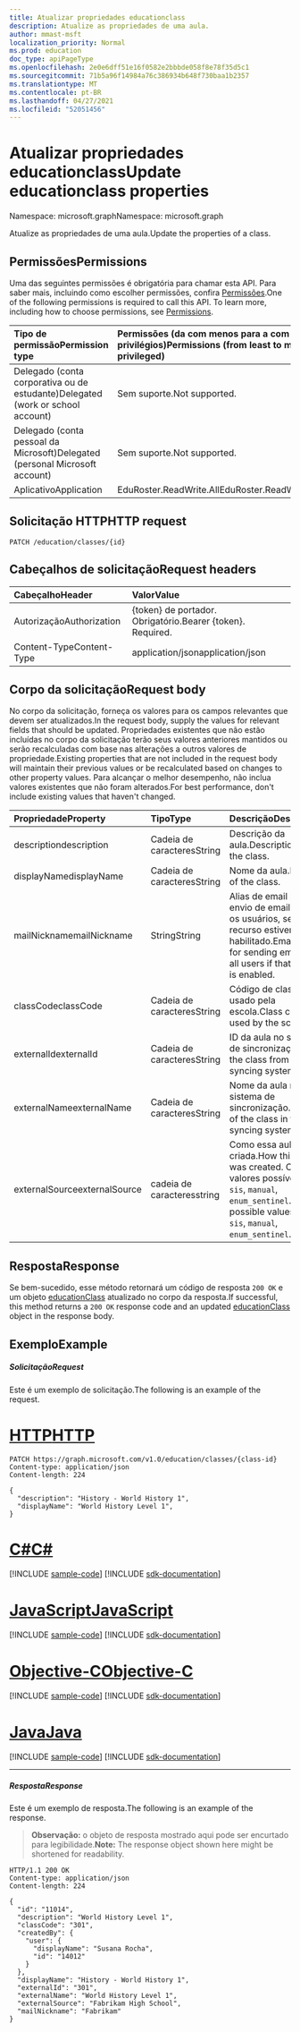 ```yaml
---
title: Atualizar propriedades educationclass
description: Atualize as propriedades de uma aula.
author: mmast-msft
localization_priority: Normal
ms.prod: education
doc_type: apiPageType
ms.openlocfilehash: 2e0e6dff51e16f0582e2bbbde058f8e78f35d5c1
ms.sourcegitcommit: 71b5a96f14984a76c386934b648f730baa1b2357
ms.translationtype: MT
ms.contentlocale: pt-BR
ms.lasthandoff: 04/27/2021
ms.locfileid: "52051456"
---
```

# <a name="update-educationclass-properties"></a><span data-ttu-id="cb15c-103">Atualizar propriedades educationclass</span><span class="sxs-lookup"><span data-stu-id="cb15c-103">Update educationclass properties</span></span>

<span data-ttu-id="cb15c-104">Namespace: microsoft.graph</span><span class="sxs-lookup"><span data-stu-id="cb15c-104">Namespace: microsoft.graph</span></span>

<span data-ttu-id="cb15c-105">Atualize as propriedades de uma aula.</span><span class="sxs-lookup"><span data-stu-id="cb15c-105">Update the properties of a class.</span></span>

## <a name="permissions"></a><span data-ttu-id="cb15c-106">Permissões</span><span class="sxs-lookup"><span data-stu-id="cb15c-106">Permissions</span></span>
<span data-ttu-id="cb15c-p101">Uma das seguintes permissões é obrigatória para chamar esta API. Para saber mais, incluindo como escolher permissões, confira [Permissões](/graph/permissions-reference).</span><span class="sxs-lookup"><span data-stu-id="cb15c-p101">One of the following permissions is required to call this API. To learn more, including how to choose permissions, see [Permissions](/graph/permissions-reference).</span></span>

|<span data-ttu-id="cb15c-109">Tipo de permissão</span><span class="sxs-lookup"><span data-stu-id="cb15c-109">Permission type</span></span>      | <span data-ttu-id="cb15c-110">Permissões (da com menos para a com mais privilégios)</span><span class="sxs-lookup"><span data-stu-id="cb15c-110">Permissions (from least to most privileged)</span></span>              |
|:--------------------|:---------------------------------------------------------|
|<span data-ttu-id="cb15c-111">Delegado (conta corporativa ou de estudante)</span><span class="sxs-lookup"><span data-stu-id="cb15c-111">Delegated (work or school account)</span></span> |  <span data-ttu-id="cb15c-112">Sem suporte.</span><span class="sxs-lookup"><span data-stu-id="cb15c-112">Not supported.</span></span>  |
|<span data-ttu-id="cb15c-113">Delegado (conta pessoal da Microsoft)</span><span class="sxs-lookup"><span data-stu-id="cb15c-113">Delegated (personal Microsoft account)</span></span> | <span data-ttu-id="cb15c-114">Sem suporte.</span><span class="sxs-lookup"><span data-stu-id="cb15c-114">Not supported.</span></span>   |
|<span data-ttu-id="cb15c-115">Aplicativo</span><span class="sxs-lookup"><span data-stu-id="cb15c-115">Application</span></span> | <span data-ttu-id="cb15c-116">EduRoster.ReadWrite.All</span><span class="sxs-lookup"><span data-stu-id="cb15c-116">EduRoster.ReadWrite.All</span></span> | 

## <a name="http-request"></a><span data-ttu-id="cb15c-117">Solicitação HTTP</span><span class="sxs-lookup"><span data-stu-id="cb15c-117">HTTP request</span></span>
<!-- { "blockType": "ignored" } -->
```http
PATCH /education/classes/{id}
```
## <a name="request-headers"></a><span data-ttu-id="cb15c-118">Cabeçalhos de solicitação</span><span class="sxs-lookup"><span data-stu-id="cb15c-118">Request headers</span></span>
| <span data-ttu-id="cb15c-119">Cabeçalho</span><span class="sxs-lookup"><span data-stu-id="cb15c-119">Header</span></span>       | <span data-ttu-id="cb15c-120">Valor</span><span class="sxs-lookup"><span data-stu-id="cb15c-120">Value</span></span> |
|:---------------|:--------|
| <span data-ttu-id="cb15c-121">Autorização</span><span class="sxs-lookup"><span data-stu-id="cb15c-121">Authorization</span></span>  | <span data-ttu-id="cb15c-p102">{token} de portador. Obrigatório.</span><span class="sxs-lookup"><span data-stu-id="cb15c-p102">Bearer {token}. Required.</span></span>  |
| <span data-ttu-id="cb15c-124">Content-Type</span><span class="sxs-lookup"><span data-stu-id="cb15c-124">Content-Type</span></span>  | <span data-ttu-id="cb15c-125">application/json</span><span class="sxs-lookup"><span data-stu-id="cb15c-125">application/json</span></span>  |

## <a name="request-body"></a><span data-ttu-id="cb15c-126">Corpo da solicitação</span><span class="sxs-lookup"><span data-stu-id="cb15c-126">Request body</span></span>
<span data-ttu-id="cb15c-127">No corpo da solicitação, forneça os valores para os campos relevantes que devem ser atualizados.</span><span class="sxs-lookup"><span data-stu-id="cb15c-127">In the request body, supply the values for relevant fields that should be updated.</span></span> <span data-ttu-id="cb15c-128">Propriedades existentes que não estão incluídas no corpo da solicitação terão seus valores anteriores mantidos ou serão recalculadas com base nas alterações a outros valores de propriedade.</span><span class="sxs-lookup"><span data-stu-id="cb15c-128">Existing properties that are not included in the request body will maintain their previous values or be recalculated based on changes to other property values.</span></span> <span data-ttu-id="cb15c-129">Para alcançar o melhor desempenho, não inclua valores existentes que não foram alterados.</span><span class="sxs-lookup"><span data-stu-id="cb15c-129">For best performance, don't include existing values that haven't changed.</span></span>

| <span data-ttu-id="cb15c-130">Propriedade</span><span class="sxs-lookup"><span data-stu-id="cb15c-130">Property</span></span>     | <span data-ttu-id="cb15c-131">Tipo</span><span class="sxs-lookup"><span data-stu-id="cb15c-131">Type</span></span>   |<span data-ttu-id="cb15c-132">Descrição</span><span class="sxs-lookup"><span data-stu-id="cb15c-132">Description</span></span>|
|:---------------|:--------|:----------|
|<span data-ttu-id="cb15c-133">description</span><span class="sxs-lookup"><span data-stu-id="cb15c-133">description</span></span>|<span data-ttu-id="cb15c-134">Cadeia de caracteres</span><span class="sxs-lookup"><span data-stu-id="cb15c-134">String</span></span>| <span data-ttu-id="cb15c-135">Descrição da aula.</span><span class="sxs-lookup"><span data-stu-id="cb15c-135">Description of the class.</span></span>|
|<span data-ttu-id="cb15c-136">displayName</span><span class="sxs-lookup"><span data-stu-id="cb15c-136">displayName</span></span>|<span data-ttu-id="cb15c-137">Cadeia de caracteres</span><span class="sxs-lookup"><span data-stu-id="cb15c-137">String</span></span>| <span data-ttu-id="cb15c-138">Nome da aula.</span><span class="sxs-lookup"><span data-stu-id="cb15c-138">Name of the class.</span></span>|
|<span data-ttu-id="cb15c-139">mailNickname</span><span class="sxs-lookup"><span data-stu-id="cb15c-139">mailNickname</span></span>|<span data-ttu-id="cb15c-140">String</span><span class="sxs-lookup"><span data-stu-id="cb15c-140">String</span></span>| <span data-ttu-id="cb15c-141">Alias de email para envio de email a todos os usuários, se esse recurso estiver habilitado.</span><span class="sxs-lookup"><span data-stu-id="cb15c-141">Email alias for sending email to all users if that feature is enabled.</span></span> |
|<span data-ttu-id="cb15c-142">classCode</span><span class="sxs-lookup"><span data-stu-id="cb15c-142">classCode</span></span>|<span data-ttu-id="cb15c-143">Cadeia de caracteres</span><span class="sxs-lookup"><span data-stu-id="cb15c-143">String</span></span>| <span data-ttu-id="cb15c-144">Código de classe usado pela escola.</span><span class="sxs-lookup"><span data-stu-id="cb15c-144">Class code used by the school.</span></span>|
|<span data-ttu-id="cb15c-145">externalId</span><span class="sxs-lookup"><span data-stu-id="cb15c-145">externalId</span></span>|<span data-ttu-id="cb15c-146">Cadeia de caracteres</span><span class="sxs-lookup"><span data-stu-id="cb15c-146">String</span></span>| <span data-ttu-id="cb15c-147">ID da aula no sistema de sincronização.</span><span class="sxs-lookup"><span data-stu-id="cb15c-147">ID of the class from the syncing system.</span></span> |
|<span data-ttu-id="cb15c-148">externalName</span><span class="sxs-lookup"><span data-stu-id="cb15c-148">externalName</span></span>|<span data-ttu-id="cb15c-149">Cadeia de caracteres</span><span class="sxs-lookup"><span data-stu-id="cb15c-149">String</span></span>|<span data-ttu-id="cb15c-150">Nome da aula no sistema de sincronização.</span><span class="sxs-lookup"><span data-stu-id="cb15c-150">Name of the class in the syncing system.</span></span>|
|<span data-ttu-id="cb15c-151">externalSource</span><span class="sxs-lookup"><span data-stu-id="cb15c-151">externalSource</span></span>|<span data-ttu-id="cb15c-152">cadeia de caracteres</span><span class="sxs-lookup"><span data-stu-id="cb15c-152">string</span></span>| <span data-ttu-id="cb15c-153">Como essa aula foi criada.</span><span class="sxs-lookup"><span data-stu-id="cb15c-153">How this class was created.</span></span> <span data-ttu-id="cb15c-154">Os valores possíveis são: `sis`, `manual`, `enum_sentinel`.</span><span class="sxs-lookup"><span data-stu-id="cb15c-154">The possible values are: `sis`, `manual`, `enum_sentinel`.</span></span>|

## <a name="response"></a><span data-ttu-id="cb15c-155">Resposta</span><span class="sxs-lookup"><span data-stu-id="cb15c-155">Response</span></span>
<span data-ttu-id="cb15c-156">Se bem-sucedido, esse método retornará um código de resposta `200 OK` e um objeto [educationClass](../resources/educationclass.md) atualizado no corpo da resposta.</span><span class="sxs-lookup"><span data-stu-id="cb15c-156">If successful, this method returns a `200 OK` response code and an updated [educationClass](../resources/educationclass.md) object in the response body.</span></span>
## <a name="example"></a><span data-ttu-id="cb15c-157">Exemplo</span><span class="sxs-lookup"><span data-stu-id="cb15c-157">Example</span></span>
##### <a name="request"></a><span data-ttu-id="cb15c-158">Solicitação</span><span class="sxs-lookup"><span data-stu-id="cb15c-158">Request</span></span>
<span data-ttu-id="cb15c-159">Este é um exemplo de solicitação.</span><span class="sxs-lookup"><span data-stu-id="cb15c-159">The following is an example of the request.</span></span>

# <a name="http"></a>[<span data-ttu-id="cb15c-160">HTTP</span><span class="sxs-lookup"><span data-stu-id="cb15c-160">HTTP</span></span>](#tab/http)
<!-- {
  "blockType": "request",
  "name": "update_educationclass"
}-->
```http
PATCH https://graph.microsoft.com/v1.0/education/classes/{class-id}
Content-type: application/json
Content-length: 224

{
  "description": "History - World History 1",
  "displayName": "World History Level 1",
}
```
# <a name="c"></a>[<span data-ttu-id="cb15c-161">C#</span><span class="sxs-lookup"><span data-stu-id="cb15c-161">C#</span></span>](#tab/csharp)
[!INCLUDE [sample-code](../includes/snippets/csharp/update-educationclass-csharp-snippets.md)]
[!INCLUDE [sdk-documentation](../includes/snippets/snippets-sdk-documentation-link.md)]

# <a name="javascript"></a>[<span data-ttu-id="cb15c-162">JavaScript</span><span class="sxs-lookup"><span data-stu-id="cb15c-162">JavaScript</span></span>](#tab/javascript)
[!INCLUDE [sample-code](../includes/snippets/javascript/update-educationclass-javascript-snippets.md)]
[!INCLUDE [sdk-documentation](../includes/snippets/snippets-sdk-documentation-link.md)]

# <a name="objective-c"></a>[<span data-ttu-id="cb15c-163">Objective-C</span><span class="sxs-lookup"><span data-stu-id="cb15c-163">Objective-C</span></span>](#tab/objc)
[!INCLUDE [sample-code](../includes/snippets/objc/update-educationclass-objc-snippets.md)]
[!INCLUDE [sdk-documentation](../includes/snippets/snippets-sdk-documentation-link.md)]

# <a name="java"></a>[<span data-ttu-id="cb15c-164">Java</span><span class="sxs-lookup"><span data-stu-id="cb15c-164">Java</span></span>](#tab/java)
[!INCLUDE [sample-code](../includes/snippets/java/update-educationclass-java-snippets.md)]
[!INCLUDE [sdk-documentation](../includes/snippets/snippets-sdk-documentation-link.md)]

---

##### <a name="response"></a><span data-ttu-id="cb15c-165">Resposta</span><span class="sxs-lookup"><span data-stu-id="cb15c-165">Response</span></span>
<span data-ttu-id="cb15c-166">Este é um exemplo de resposta.</span><span class="sxs-lookup"><span data-stu-id="cb15c-166">The following is an example of the response.</span></span> 

><span data-ttu-id="cb15c-167">**Observação:** o objeto de resposta mostrado aqui pode ser encurtado para legibilidade.</span><span class="sxs-lookup"><span data-stu-id="cb15c-167">**Note:** The response object shown here might be shortened for readability.</span></span>

<!-- {
  "blockType": "response",
  "truncated": true,
  "@odata.type": "microsoft.graph.educationClass"
} -->
```http
HTTP/1.1 200 OK
Content-type: application/json
Content-length: 224

{
  "id": "11014",
  "description": "World History Level 1",
  "classCode": "301",
  "createdBy": {
    "user": {
      "displayName": "Susana Rocha",
      "id": "14012"
    }
  },
  "displayName": "History - World History 1",
  "externalId": "301",
  "externalName": "World History Level 1",
  "externalSource": "Fabrikam High School",
  "mailNickname": "Fabrikam"
}
```

<!-- uuid: 8fcb5dbc-d5aa-4681-8e31-b001d5168d79
2015-10-25 14:57:30 UTC -->
<!-- {
  "type": "#page.annotation",
  "description": "Update educationclass",
  "keywords": "",
  "section": "documentation",
  "tocPath": "",
  "suppressions": [
  ]
}-->

